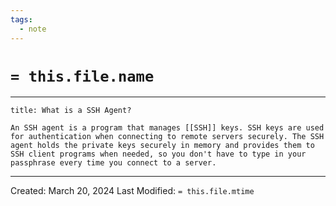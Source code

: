 ```yaml
---
tags:
  - note
---
```

# `= this.file.name `
---

````ad-question
title: What is a SSH Agent?

An SSH agent is a program that manages [[SSH]] keys. SSH keys are used for authentication when connecting to remote servers securely. The SSH agent holds the private keys securely in memory and provides them to SSH client programs when needed, so you don't have to type in your passphrase every time you connect to a server.

````


---
Created: March 20, 2024
Last Modified: `= this.file.mtime`
